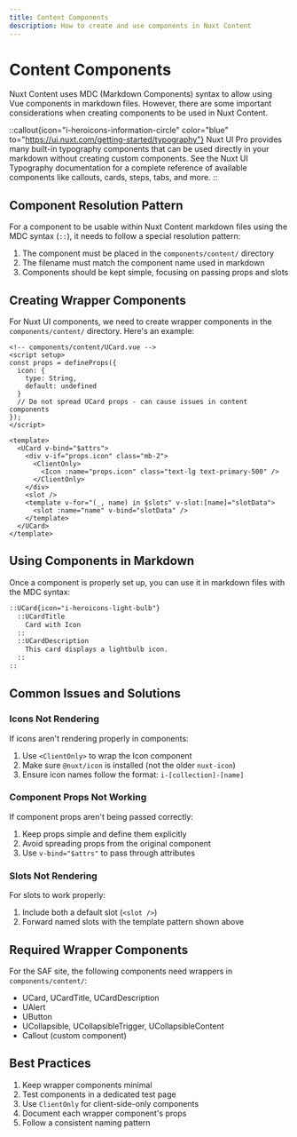 ```yaml
---
title: Content Components
description: How to create and use components in Nuxt Content
---
```


# Content Components

Nuxt Content uses MDC (Markdown Components) syntax to allow using Vue components in markdown files. However, there are some important considerations when creating components to be used in Nuxt Content.

::callout{icon="i-heroicons-information-circle" color="blue" to="https://ui.nuxt.com/getting-started/typography"}
Nuxt UI Pro provides many built-in typography components that can be used directly in your markdown without creating custom components. See the Nuxt UI Typography documentation for a complete reference of available components like callouts, cards, steps, tabs, and more.
::

## Component Resolution Pattern

For a component to be usable within Nuxt Content markdown files using the MDC syntax (`::`), it needs to follow a special resolution pattern:

1. The component must be placed in the `components/content/` directory
2. The filename must match the component name used in markdown
3. Components should be kept simple, focusing on passing props and slots

## Creating Wrapper Components

For Nuxt UI components, we need to create wrapper components in the `components/content/` directory. Here's an example:

```vue
<!-- components/content/UCard.vue -->
<script setup>
const props = defineProps({
  icon: {
    type: String,
    default: undefined
  }
  // Do not spread UCard props - can cause issues in content components
});
</script>

<template>
  <UCard v-bind="$attrs">
    <div v-if="props.icon" class="mb-2">
      <ClientOnly>
        <Icon :name="props.icon" class="text-lg text-primary-500" />
      </ClientOnly>
    </div>
    <slot />
    <template v-for="(_, name) in $slots" v-slot:[name]="slotData">
      <slot :name="name" v-bind="slotData" />
    </template>
  </UCard>
</template>
```

## Using Components in Markdown

Once a component is properly set up, you can use it in markdown files with the MDC syntax:

```md
::UCard{icon="i-heroicons-light-bulb"}
  ::UCardTitle
    Card with Icon
  ::
  ::UCardDescription
    This card displays a lightbulb icon.
  ::
::
```

## Common Issues and Solutions

### Icons Not Rendering

If icons aren't rendering properly in components:

1. Use `<ClientOnly>` to wrap the Icon component
2. Make sure `@nuxt/icon` is installed (not the older `nuxt-icon`)
3. Ensure icon names follow the format: `i-[collection]-[name]`

### Component Props Not Working

If component props aren't being passed correctly:

1. Keep props simple and define them explicitly
2. Avoid spreading props from the original component
3. Use `v-bind="$attrs"` to pass through attributes

### Slots Not Rendering

For slots to work properly:

1. Include both a default slot (`<slot />`)
2. Forward named slots with the template pattern shown above

## Required Wrapper Components

For the SAF site, the following components need wrappers in `components/content/`:

- UCard, UCardTitle, UCardDescription
- UAlert
- UButton
- UCollapsible, UCollapsibleTrigger, UCollapsibleContent
- Callout (custom component)

## Best Practices

1. Keep wrapper components minimal
2. Test components in a dedicated test page
3. Use `ClientOnly` for client-side-only components
4. Document each wrapper component's props
5. Follow a consistent naming pattern